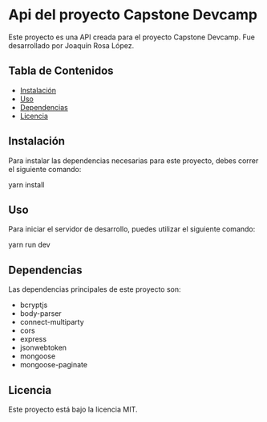 # Api del proyecto Capstone Devcamp

Este proyecto es una API creada para el proyecto Capstone Devcamp. Fue desarrollado por Joaquín Rosa López.

## Tabla de Contenidos

- [Instalación](#instalación)
- [Uso](#uso)
- [Dependencias](#dependencias)
- [Licencia](#licencia)

## Instalación

Para instalar las dependencias necesarias para este proyecto, debes correr el siguiente comando:

yarn install


## Uso

Para iniciar el servidor de desarrollo, puedes utilizar el siguiente comando:

yarn run dev


## Dependencias

Las dependencias principales de este proyecto son:

- bcryptjs
- body-parser
- connect-multiparty
- cors
- express
- jsonwebtoken
- mongoose
- mongoose-paginate

## Licencia

Este proyecto está bajo la licencia MIT.
